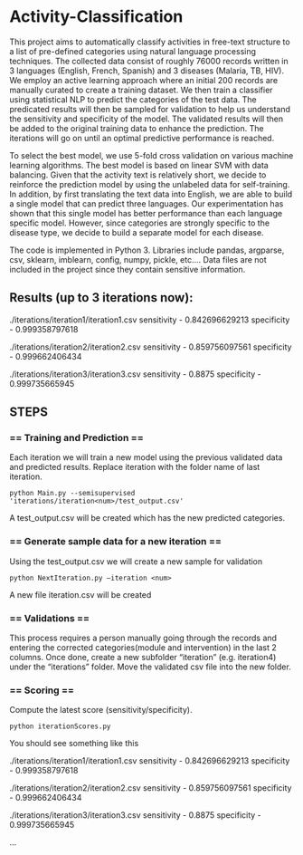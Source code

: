 # Activity-Classification
This project aims to automatically classify activities in free-text structure to a list of pre-defined categories using natural language processing techniques.   The collected data consist of roughly 76000 records written in 3 languages (English, French, Spanish) and 3 diseases (Malaria, TB, HIV).      We employ an active learning approach where an initial 200 records are manually curated to create a training dataset.  We then train a classifier using statistical NLP to predict the categories of the test data.   The predicated results will then be sampled for validation to help us understand the sensitivity and specificity of the model.  The validated results will then be added to the original training data to enhance the prediction.    The iterations will go on until an optimal predictive performance is reached.  

To select the best model, we use 5-fold cross validation on various machine learning algorithms.    The best model is based on linear SVM with data balancing.   Given that the activity text is relatively short, we decide to reinforce the prediction model by using the unlabeled data for self-training.    In addition, by first translating the text data into English, we are able to build a single model that can predict three languages.  Our experimentation has shown that this single model has better performance than each language specific model.   However, since categories are strongly specific to the disease type, we decide to build a separate model for each disease.  

The code is implemented in Python 3.  Libraries include pandas, argparse, csv, sklearn, imblearn, config, numpy, pickle, etc…. 
Data files are not included in the project since they contain sensitive information.  

## Results (up to 3 iterations now):  

./iterations/iteration1/iteration1.csv
sensitivity - 0.842696629213
specificity - 0.999358797618

./iterations/iteration2/iteration2.csv
sensitivity - 0.859756097561
specificity - 0.999662406434

./iterations/iteration3/iteration3.csv
sensitivity - 0.8875
specificity - 0.999735665945

## STEPS

### == Training and Prediction ==
Each iteration we will train a new model using the previous validated data and predicted results. 
Replace iteration<num> with the folder name of last iteration.

`python Main.py --semisupervised  'iterations/iteration<num>/test_output.csv'`

A test_output.csv will be created which has the new predicted categories.

### == Generate sample data for a new iteration ==
Using the test_output.csv we will create a new sample for validation

`python NextIteration.py –iteration <num>`

A new file iteration<num>.csv will be created 

### == Validations ==
This process requires a person manually going through the records and entering the corrected categories(module and intervention) in the last 2 columns.
Once done, create a new subfolder  “iteration<num>”  (e.g. iteration4) under the “iterations” folder.   Move the validated csv file into the new folder.  

### == Scoring ==
Compute the latest score (sensitivity/specificity).   

`python iterationScores.py`

You should see something like this 

./iterations/iteration1/iteration1.csv
sensitivity - 0.842696629213
specificity - 0.999358797618

./iterations/iteration2/iteration2.csv
sensitivity - 0.859756097561
specificity - 0.999662406434

./iterations/iteration3/iteration3.csv
sensitivity - 0.8875
specificity - 0.999735665945

…
